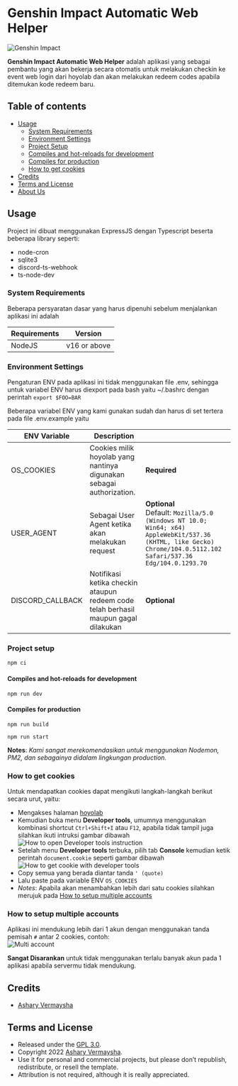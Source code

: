 # Genshin Impact Automatic Web Helper

![Genshin Impact](https://www.gensh.in/wallpaper/genshin/genshin_16.png)

**Genshin Impact Automatic Web Helper** adalah aplikasi yang sebagai pembantu yang akan bekerja secara otomatis untuk melakukan checkin ke event web login dari hoyolab dan akan melakukan redeem codes apabila ditemukan kode redeem baru.

## Table of contents

- [Usage](#usage)
  - [System Requirements](#system-requirements)
  - [Environment Settings](#environment-settings)
  - [Project Setup](#project-setup)
  - [Compiles and hot-reloads for development](#compiles-and-hot-reloads-for-development)
  - [Compiles for production](#compiles-for-production)
  - [How to get cookies](#how-to-get-cookies)
- [Credits](#credits)
- [Terms and License](#terms-and-license)
- [About Us](#about-us)

## Usage

Project ini dibuat menggunakan ExpressJS dengan Typescript beserta beberapa library seperti:

- node-cron
- sqlite3
- discord-ts-webhook
- ts-node-dev

### System Requirements

Beberapa persyaratan dasar yang harus dipenuhi sebelum menjalankan aplikasi ini adalah

| Requirements | Version      |
| ------------ | ------------ |
| NodeJS       | v16 or above |

### Environment Settings

Pengaturan ENV pada aplikasi ini tidak menggunakan file .env, sehingga untuk variabel ENV harus diexport pada bash yaitu ~/.bashrc dengan perintah `export $FOO=BAR`

Beberapa variabel ENV yang kami gunakan sudah dan harus di set tertera pada file .env.example yaitu

| ENV Variable     | Description                                                                         |                                                                                                                                                                     |
| ---------------- | ----------------------------------------------------------------------------------- | ------------------------------------------------------------------------------------------------------------------------------------------------------------------- |
| OS_COOKIES       | Cookies milik hoyolab yang nantinya digunakan sebagai authorization.                | **Required**                                                                                                                                                        |
| USER_AGENT       | Sebagai User Agent ketika akan melakukan request                                    | **Optional** <br> Default: `Mozilla/5.0 (Windows NT 10.0; Win64; x64) AppleWebKit/537.36 (KHTML, like Gecko) Chrome/104.0.5112.102 Safari/537.36 Edg/104.0.1293.70` |
| DISCORD_CALLBACK | Notifikasi ketika checkin ataupun redeem code telah berhasil maupun gagal dilakukan | **Optional**                                                                                                                                                        |

### Project setup

```
npm ci
```

#### Compiles and hot-reloads for development

```
npm run dev
```

#### Compiles for production

```
npm run build
```

```
npm run start
```

**Notes**: _Kami sangat merekomendasikan untuk menggunakan Nodemon, PM2, dan sebagainya didalam lingkungan production._

### How to get cookies

Untuk mendapatkan cookies dapat mengikuti langkah-langkah berikut secara urut, yaitu:

- Mengakses halaman [hoyolab](https://hoyolab.com)
- Kemudian buka menu **Developer tools**, umumnya menggunakan kombinasi shortcut `Ctrl+Shift+I` atau `F12`, apabila tidak tampil juga silahkan ikuti intruksi gambar dibawah <br>
  ![How to open Developer tools instruction](https://i.imgur.com/TTsl6aA.png)
- Setelah menu **Developer tools** terbuka, pilih tab **Console** kemudian ketik perintah `document.cookie` seperti gambar dibawah <br>
  ![How to get cookie with developer tools](https://i.imgur.com/z0V8HbJ.png)
- Copy semua yang berada diantar tanda `' (quote)`
- Lalu paste pada variable ENV `OS_COOKIES`
- _Notes_: Apabila akan menambahkan lebih dari satu cookies silahkan merujuk pada [How to setup multiple accounts](#how-to-setup-multiple-accounts)

### How to setup multiple accounts

Aplikasi ini mendukung lebih dari 1 akun dengan menggunakan tanda pemisah `#` antar 2 cookies, contoh: <br>
![Multi account](https://i.imgur.com/dvyZbEW.png)

**Sangat Disarankan** untuk tidak menggunakan terlalu banyak akun pada 1 aplikasi apabila servermu tidak mendukung.

## Credits

- [Ashary Vermaysha](https://vermaysha.com/)

## Terms and License

- Released under the [GPL 3.0](https://www.gnu.org/licenses/gpl-3.0.html).
- Copyright 2022 [Ashary Vermaysha](https://vermaysha.com/).
- Use it for personal and commercial projects, but please don’t republish, redistribute, or resell the template.
- Attribution is not required, although it is really appreciated.
